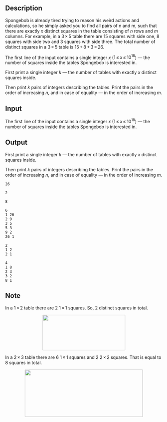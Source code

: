 ## Description

<div><p>Spongebob is already tired trying to reason his weird actions and calculations, so he simply asked you to find all pairs of n and m, such that there are exactly <span class="tex-span"><i>x</i></span> distinct squares in the table consisting of <span class="tex-span"><i>n</i></span> rows and <span class="tex-span"><i>m</i></span> columns. For example, in a <span class="tex-span">3 × 5</span> table there are <span class="tex-span">15</span> squares with side one, <span class="tex-span">8</span> squares with side two and <span class="tex-span">3</span> squares with side three. The total number of distinct squares in a <span class="tex-span">3 × 5</span> table is <span class="tex-span">15 + 8 + 3 = 26</span>.</p></div><div class="input-specification"><p>The first line of the input contains a single integer <span class="tex-span"><i>x</i></span> (<span class="tex-span">1 ≤ <i>x</i> ≤ 10<sup class="upper-index">18</sup></span>)&nbsp;— the number of squares inside the tables Spongebob is interested in.</p></div><div class="output-specification"><p>First print a single integer <span class="tex-span"><i>k</i></span>&nbsp;— the number of tables with exactly <span class="tex-span"><i>x</i></span> distinct squares inside.</p><p>Then print <span class="tex-span"><i>k</i></span> pairs of integers describing the tables. Print the pairs in the order of increasing <span class="tex-span"><i>n</i></span>, and in case of equality&nbsp;— in the order of increasing <span class="tex-span"><i>m</i></span>.</p></div>

## Input

<p>The first line of the input contains a single integer <span class="tex-span"><i>x</i></span> (<span class="tex-span">1 ≤ <i>x</i> ≤ 10<sup class="upper-index">18</sup></span>)&nbsp;— the number of squares inside the tables Spongebob is interested in.</p>

## Output

<p>First print a single integer <span class="tex-span"><i>k</i></span>&nbsp;— the number of tables with exactly <span class="tex-span"><i>x</i></span> distinct squares inside.</p><p>Then print <span class="tex-span"><i>k</i></span> pairs of integers describing the tables. Print the pairs in the order of increasing <span class="tex-span"><i>n</i></span>, and in case of equality&nbsp;— in the order of increasing <span class="tex-span"><i>m</i></span>.</p>





```input1
26

```




```input2
2

```




```input3
8

```




```output1
6
1 26
2 9
3 5
5 3
9 2
26 1

```




```output2
2
1 2
2 1

```




```output3
4
1 8
2 3
3 2
8 1

```



## Note

<p>In a <span class="tex-span">1 × 2</span> table there are <span class="tex-span">2</span> <span class="tex-span">1 × 1</span> squares. So, <span class="tex-span">2</span> distinct squares in total.</p><center> <img class="tex-graphics" height="113px" src="file://aNr9xC8U.png" style="max-width: 100.0%;max-height: 100.0%;" width="265px"> </center><p>In a <span class="tex-span">2 × 3</span> table there are <span class="tex-span">6</span> <span class="tex-span">1 × 1</span> squares and <span class="tex-span">2</span> <span class="tex-span">2 × 2</span> squares. That is equal to <span class="tex-span">8</span> squares in total.</p><center> <img class="tex-graphics" height="151px" src="file://fOkvzRmK.png" style="max-width: 100.0%;max-height: 100.0%;" width="378px"> </center>
